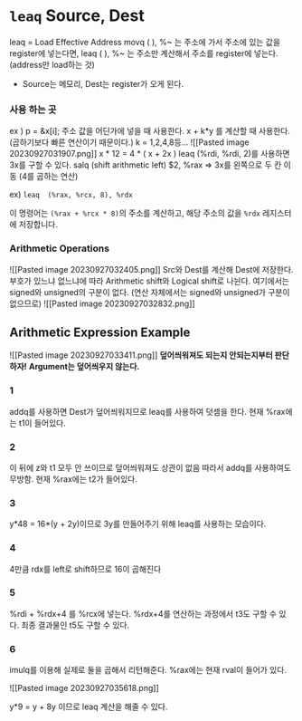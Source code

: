 # `leaq` Source, Dest
leaq = Load Effective Address 
movq (  ), %~ 는 주소에 가서 주소에 있는 값을 register에 넣는다면, 
leaq (  ), %~ 는 주소만 계산해서 주소를 register에 넣는다. (address만 load하는 것)
- Source는 메모리, Dest는 register가 오게 된다.

### 사용 하는 곳
ex ) p = &x\[i];
주소 값을 어딘가에 넣을 때 사용한다.
x + k\*y 를 계산할 때 사용한다. (곱하기보다 빠른 연산이기 때문이다.)
k = 1,2,4,8등...
![[Pasted image 20230927031907.png]]
x \* 12 = 4 \* ( x + 2x )
leaq (%rdi, %rdi, 2)를 사용하면 3x를 구할 수 있다.
salq (shift arithmetic left) $2, %rax => 3x를 왼쪽으로 두 칸 이동 (4를 곱하는 연산)

ex) 
`leaq  (%rax, %rcx, 8), %rdx`

이 명령어는 `(%rax + %rcx * 8)`의 주소를 계산하고, 해당 주소의 값을 `%rdx` 레지스터에 저장합니다.
### Arithmetic Operations
![[Pasted image 20230927032405.png]]
Src와 Dest를 계산해 Dest에 저장한다.
부호가 있느냐 없느냐에 따라 Arithmetic shift와 Logical shift로 나뉜다.
여기에서는 signed와 unsigned의 구분이 없다. (연산 자체에서는 signed와 unsigned가 구분이 없으므로) 
![[Pasted image 20230927032832.png]]

## Arithmetic Expression Example

![[Pasted image 20230927033411.png]]
**덮어씌워져도 되는지 안되는지부터 판단하자!**
**Argument는 덮어씌우지 않는다.**
### 1
addq를 사용하면 Dest가 덮어씌워지므로 leaq를 사용하여 덧셈을 한다.
현재 %rax에는 t1이 들어있다.
### 2
이 뒤에 z와 t1 모두 안 쓰이므로 덮어씌워져도 상관이 없음 따라서 addq를 사용하여도 무방함. 현재 %rax에는 t2가 들어있다.
### 3
y\*48 = 16\*(y + 2y)이므로 3y를 만들어주기 위해 leaq를 사용하는 모습이다.
### 4
4만큼 rdx를 left로 shift하므로 16이 곱해진다
### 5
%rdi + %rdx+4 를 %rcx에 넣는다.
%rdx+4를 연산하는 과정에서 t3도 구할 수 있다.
최종 결과물인 t5도 구할 수 있다.
### 6
imulq를 이용해 실제로 둘을 곱해서 리턴해준다.
%rax에는 현재 rval이 들어가 있다.

![[Pasted image 20230927035618.png]]

y\*9 = y + 8y 이므로 leaq 계산을 해줄 수 있다.





